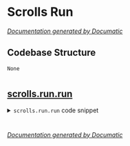 # Scrolls Run

[_Documentation generated by Documatic_](https://www.documatic.com)

<!---Documatic-section-Codebase Structure-start--->
## Codebase Structure

<!---Documatic-block-system_architecture-start--->
```mermaid
None
```
<!---Documatic-block-system_architecture-end--->

# #
<!---Documatic-section-Codebase Structure-end--->

<!---Documatic-section-scrolls.run.run-start--->
## [scrolls.run.run](3-scrolls_run.md#scrolls.run.run)

<!---Documatic-section-run-start--->
<!---Documatic-block-scrolls.run.run-start--->
<details>
	<summary><code>scrolls.run.run</code> code snippet</summary>

```python
def run(name):
    prefix = SCROLLS_DIR + os.path.sep + name
    kwargs = {}
    prompt = open(prefix + '.txt', 'r').read()
    if os.path.isfile(prefix + '.json'):
        kwargs_file = open(prefix + '.json', 'r').read()
        kwargs = json.loads(kwargs_file)
    response = openai.Completion.create(engine='davinci', prompt=prompt, **kwargs)
    return response.choices[0].text
```
</details>
<!---Documatic-block-scrolls.run.run-end--->
<!---Documatic-section-run-end--->

# #
<!---Documatic-section-scrolls.run.run-end--->

[_Documentation generated by Documatic_](https://www.documatic.com)